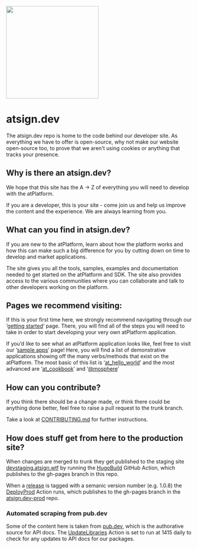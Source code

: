 <img width=250px src="https://atsign.dev/assets/img/atPlatform_logo_gray.svg?sanitize=true">

# atsign.dev

The atsign.dev repo is home to the code behind our developer site. As
everything we have to offer is open-source, why not make our website
open-source too, to prove that we aren't using cookies or anything that
tracks your presence.  

## Why is there an atsign.dev?

We hope that this site has the A -> Z of everything you will need to develop
with the atPlatform.

If you are a developer, this is your site -  come join us and help us improve
the content and the experience. We are always learning from you.

## What can you find in atsign.dev?

If you are new to the atPlatform, learn about how the platform works and how
this can make such a big difference for you by cutting down on time to develop
and market applications.

The site gives you all the tools, samples, examples and documentation needed
to get started on the atPlatform and SDK. The site also provides access to
the various communities where you can collaborate and talk to other developers
working on the platform.

##  Pages we recommend visiting:

If this is your first time here, we strongly recommend navigating through
our ‘[getting started](https://atsign.dev/docs/get-started/)’ page.
There, you will find all of the steps you will need to take in order to
start developing your very own atPlatform application. 

If you’d like to see what an atPlatform application looks like, feel free to
visit our ‘[sample apps](https://atsign.dev/docs/sample-apps/)’ page! Here,
you will find a list of demonstrative applications showing off the many
verbs/methods that exist on the atPlatform. The most basic of this list is
‘[at_hello_world](https://github.com/atsign-foundation/at_demos/tree/trunk/at_hello_world)’
and the most advanced are
‘[at_cookbook](https://github.com/atsign-foundation/at_demos/tree/trunk/at_cookbook)’
and ‘[@mosphere](https://github.com/atsign-foundation/atmosphere)’

## How can you contribute?

If you think there should be a change made, or think there could be anything
done better, feel free to raise a pull request to the trunk branch.

Take a look at [CONTRIBUTING.md](CONTRIBUTING.md) for further instructions.

## How does stuff get from here to the production site?

When changes are merged to trunk they get published to the staging site
[devstaging.atsign.wtf](https://devstaging.atsign.wtf/) by running the
[HugoBuild](https://github.com/atsign-foundation/atsign.dev/blob/trunk/.github/workflows/HugoBuild.yml)
GitHub Action, which publishes to the gh-pages branch in this repo.

When a [release](https://github.com/atsign-foundation/atsign.dev/releases)
is tagged with a semanic version number (e.g. 1.0.8) the
[DeployProd](https://github.com/atsign-foundation/atsign.dev/blob/trunk/.github/workflows/DeployProd.yml)
Action runs, which publishes to the gh-pages branch in the
[atsign.dev-prod](https://github.com/atsign-foundation/atsign.dev-prod) repo.

### Automated scraping from pub.dev

Some of the content here is taken from
[pub.dev](https://pub.dev/publishers/atsign.org/packages), which is the
authorative source for API docs. The
[UpdateLibraries](https://github.com/atsign-foundation/atsign.dev/blob/trunk/.github/workflows/UpdateLibraries.yml)
Action is set to run at 1415 daily to check for any updates to API docs for
our packages.